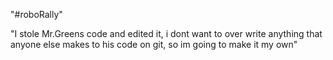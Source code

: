 "#roboRally"

"I stole Mr.Greens code and edited it, i dont want to over write anything that anyone else makes to his code on git, so im going to make it my own"
